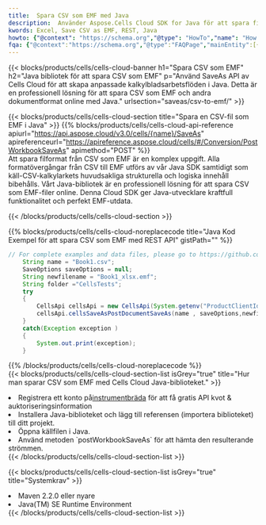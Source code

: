 ```yaml
---
title:  Spara CSV som EMF med Java
description:  Använder Aspose.Cells Cloud SDK for Java för att spara fil i CSV-format som fil i EMF-format.
kwords: Excel, Save CSV as EMF, REST, Java
howto: {"@context": "https://schema.org","@type": "HowTo","name": "How to save CSV as EMF using the Cells Cloud Java library.","description": "How to save CSV as EMF using the Cells Cloud Java library.","image": {"@type": "ImageObject"},"url": "/java/saveas/csv-to-emf/","step": [{ "@type": "HowToStep","name": "How to save CSV as EMF using the Cells Cloud Java library. step 1", "image": {"@type": "ImageObject",},"url": "/java/saveas/csv-to-emf/","text": "Register an account at <a href='https://dashboard.aspose.cloud/'>Dashboard</a> to get free API quota & authorization details",},{ "@type": "HowToStep","name": "How to save CSV as EMF using the Cells Cloud Java library. step 1", "image": {"@type": "ImageObject",},"url": "/java/saveas/csv-to-emf/","text": "Install Java library and add the reference (import the library) to your project.",},{ "@type": "HowToStep","name": "How to save CSV as EMF using the Cells Cloud Java library. step 1", "image": {"@type": "ImageObject",},"url": "/java/saveas/csv-to-emf/","text": "Open the source file in Java.",},{ "@type": "HowToStep","name": "How to save CSV as EMF using the Cells Cloud Java library. step 1", "image": {"@type": "ImageObject",},"url": "/java/saveas/csv-to-emf/","text": "Use the `postWorkbookSaveAs` method to retrieve the resulting stream.",}, ],"supply": {"@type": "HowToSupply","name": "document"},"tool": [{"@type": "HowToTool","name": "IntelliJ IDEA, Visual Studio Code, Eclipse"},{"@type": "HowToTool","name": "Aspose Cells"}],"totalTime": "PT6M"}
fqa: {"@context":"https://schema.org","@type":"FAQPage","mainEntity":[{"@type":"Question","name":"Why save file as other formats file in C# using REST API?","acceptedAnswer":{"@type":"Answer","text":"Documents are encoded in many ways, and some files may be incompatible with the software you use. To open and read such files, just save them as appropriate file formats.<br/><ol><li>Install .NET SDK and add the reference (import the library) to your project.</li><li>Open the source file in C# using REST API.</li><li>Call the PostWorkbookSaveAsRequest() method, passing an output filename with required extension.</li><li>Get the result of save as a separate file.</li></ol>"}},{"@type":"Question","name":"What file formats can I save as with your C# library?","acceptedAnswer":{"@type":"Answer","text":"We support a variety of file formats for conversion using .NET library, including XLSX, Excel, xls , PDF, CSV, HTML, Markdown, XML, PNG, JPG, TIFF, Json, TXT and many more."}},{"@type":"Question","name":"What is the maximum allowed file size for conversion using this .NET library?","acceptedAnswer":{"@type":"Answer","text":"There are no file size limits for format conversions using .NET library."}}]}
---
```

{{< blocks/products/cells/cells-cloud-banner h1="Spara CSV som EMF" h2="Java bibliotek för att spara CSV som EMF" p="Använd SaveAs API av Cells Cloud för att skapa anpassade kalkylbladsarbetsflöden i Java. Detta är en professionell lösning för att spara CSV som EMF och andra dokumentformat online med Java." urlsection="saveas/csv-to-emf/" >}}

{{< blocks/products/cells/cells-cloud-section title="Spara en CSV-fil som EMF i Java" >}}
{{% blocks/products/cells/cells-cloud-api-reference apiurl="https://api.aspose.cloud/v3.0/cells/{name}/SaveAs" apireferenceurl="https://apireference.aspose.cloud/cells/#/Conversion/PostWorkbookSaveAs" apimethod="POST" %}}
<br/>
Att spara filformat från CSV som EMF är en komplex uppgift. Alla formatövergångar från CSV till EMF utförs av vår Java SDK samtidigt som käll-CSV-kalkylarkets huvudsakliga strukturella och logiska innehåll bibehålls. Vårt Java-bibliotek är en professionell lösning för att spara CSV som EMF-filer online. Denna Cloud SDK ger Java-utvecklare kraftfull funktionalitet och perfekt EMF-utdata.

{{< /blocks/products/cells/cells-cloud-section >}}

{{% blocks/products/cells/cells-cloud-noreplacecode title="Java Kod Exempel för att spara CSV som EMF med REST API" gistPath="" %}}
  
```java
// For complete examples and data files, please go to https://github.com/aspose-cells-cloud/aspose-cells-cloud-java/
    String name = "Book1.csv";
    SaveOptions saveOptions = null;
    String newfilename = "Book1_xlsx.emf";
    String folder ="CellsTests";
    try 
    {
        CellsApi cellsApi = new CellsApi(System.getenv("ProductClientId"), System.getenv("ProductClientSecret"));
        cellsApi.cellsSaveAsPostDocumentSaveAs(name , saveOptions,newfilename,false,false,folder,null,null,null,true);                       
    }
    catch(Exception exception )
    {
        System.out.print(exception);
    }
```
  
{{% /blocks/products/cells/cells-cloud-noreplacecode %}}
<br/>
{{< blocks/products/cells/cells-cloud-section-list isGrey="true" title="Hur man sparar CSV som EMF med Cells Cloud Java-biblioteket." >}}
<li> Registrera ett konto på<a href="https://dashboard.aspose.cloud/">instrumentbräda</a> för att få gratis API kvot & auktoriseringsinformation</li>
<li>Installera Java-biblioteket och lägg till referensen (importera biblioteket) till ditt projekt.</li>
<li>Öppna källfilen i Java.</li>
<li>Använd metoden `postWorkbookSaveAs` för att hämta den resulterande strömmen.</li>
{{< /blocks/products/cells/cells-cloud-section-list >}}

{{< blocks/products/cells/cells-cloud-section-list isGrey="true" title="Systemkrav" >}}
<li>Maven 2.2.0 eller nyare</li>
<li>Java(TM) SE Runtime Environment</li>
{{< /blocks/products/cells/cells-cloud-section-list >}}

